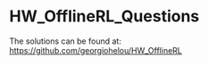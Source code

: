 # HW_OfflineRL_Questions

The solutions can be found at: https://github.com/georgiohelou/HW_OfflineRL

